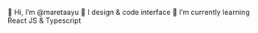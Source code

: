 👋 Hi, I’m @maretaayu
👀 I design & code interface
🌱 I’m currently learning React JS & Typescript

<!---
maretaayu/maretaayu is a ✨ special ✨ repository because its `README.md` (this file) appears on your GitHub profile.
You can click the Preview link to take a look at your changes.
--->
